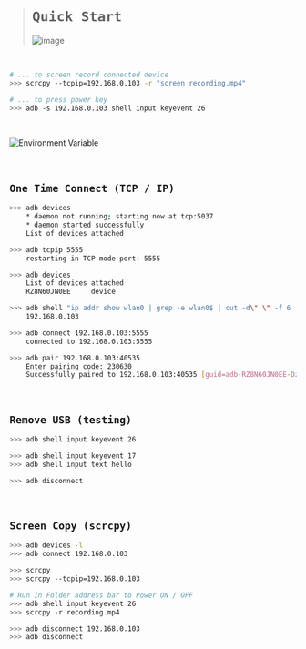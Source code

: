 
> # `Quick Start`
>
> ![image](https://github.com/imvickykumar999/ADB-Screen-Copy/assets/50515418/ac6d6c96-c9b4-4045-b45a-77a359129ffd)

<br>

```bash
# ... to screen record connected device
>>> scrcpy --tcpip=192.168.0.103 -r "screen recording.mp4"

# ... to press power key
>>> adb -s 192.168.0.103 shell input keyevent 26
```

<br>

![Environment Variable](https://github.com/imvickykumar999/ADB-Screen-Copy/assets/50515418/c182b47f-30ba-418f-ac6b-b708422d7303)

<br>

## `One Time Connect (TCP / IP)`

```bash
>>> adb devices
    * daemon not running; starting now at tcp:5037
    * daemon started successfully
    List of devices attached

>>> adb tcpip 5555
    restarting in TCP mode port: 5555

>>> adb devices
    List of devices attached
    RZ8N60JN0EE     device

>>> adb shell "ip addr show wlan0 | grep -e wlan0$ | cut -d\" \" -f 6 | cut -d/ -f 1"
    192.168.0.103

>>> adb connect 192.168.0.103:5555
    connected to 192.168.0.103:5555

>>> adb pair 192.168.0.103:40535
    Enter pairing code: 230630
    Successfully paired to 192.168.0.103:40535 [guid=adb-RZ8N60JN0EE-DzkZ1Q]
```

<br>

## `Remove USB (testing)`

```bash
>>> adb shell input keyevent 26

>>> adb shell input keyevent 17
>>> adb shell input text hello

>>> adb disconnect
```

<br>

## `Screen Copy (scrcpy)`

```bash
>>> adb devices -l
>>> adb connect 192.168.0.103

>>> scrcpy
>>> scrcpy --tcpip=192.168.0.103

# Run in Folder address bar to Power ON / OFF
>>> adb shell input keyevent 26
>>> scrcpy -r recording.mp4

>>> adb disconnect 192.168.0.103
>>> adb disconnect
```
